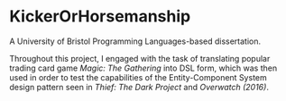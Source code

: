 # KickerOrHorsemanship
A University of Bristol Programming Languages-based dissertation.

Throughout this project, I engaged with the task of translating popular trading card game _Magic: The Gathering_ into DSL form, which was then used in order to test the capabilities of the Entity-Component System design pattern seen in _Thief: The Dark Project_ and _Overwatch (2016)_. 

